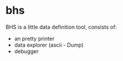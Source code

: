 # bhs
BHS is a little data definition tool, consists of:
- an pretty printer
- data explorer (ascii - Dump)
- debugger
